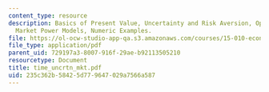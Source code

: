 ```yaml
---
content_type: resource
description: Basics of Present Value, Uncertainty and Risk Aversion, Option Value,
  Market Power Models, Numeric Examples.
file: https://ol-ocw-studio-app-qa.s3.amazonaws.com/courses/15-010-economic-analysis-for-business-decisions-fall-2004/235c362b58425d779647029a7566a587_time_uncrtn_mkt.pdf
file_type: application/pdf
parent_uid: 729197a3-8007-916f-29ae-b92113505210
resourcetype: Document
title: time_uncrtn_mkt.pdf
uid: 235c362b-5842-5d77-9647-029a7566a587
---
```


